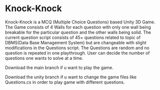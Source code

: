 # Knock-Knock
Knock-Knock is a MCQ (Multiple Choice Questions) based Unity 3D Game.
The Game consists of 4 Walls for each question with only one wall being breakable for the particular
question and the other walls being solid. The current question script consists of 45+ questions related to
topic of DBMS(Data Base Management System) but are changeable with slight modifications in the Questions script.
The Questions are random and no question is repeated in one playthrough. User can decide the number of questions
one wants to solve at a time.


Download the main branch if u want to play the game.

Download the unity branch if u want to change the game files like Questions.cs in order to play game with different questions.
